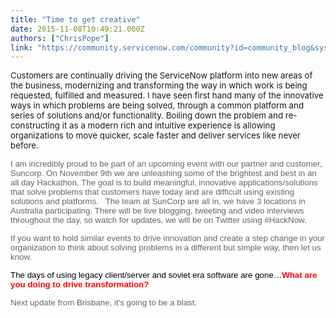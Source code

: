 ```yaml
---
title: "Time to get creative"
date: 2015-11-08T10:49:21.000Z
authors: ["ChrisPope"]
link: "https://community.servicenow.com/community?id=community_blog&sys_id=3ccdeea9dbd0dbc01dcaf3231f961941"
---
```

<p><span style="font-weight: inherit; font-style: inherit; font-size: 10pt; font-family: inherit;">Customers are continually driving the ServiceNow platform into new areas of the business, modernizing and transforming the way in which work is being requested, fulfilled and measured. I have seen first hand many of the innovative ways in which problems are being solved, through a common platform and series of solutions and/or functionality. Boiling down the problem and re-constructing it as a modern rich and intuitive experience is allowing organizations to move quicker, scale faster and deliver services like never before.</span></p><p class="p2"></p><p class="p1" style="font-family: arial, sans-serif; color: #666666;"><span style="font-weight: inherit; font-style: inherit; font-size: 10pt; font-family: inherit;">I am incredibly proud to be part of an upcoming event with our partner and customer, Suncorp. On November 9th we are unleashing some of the brightest and best in an all day Hackathon. The goal is to build meaningful, innovative applications/solutions that solve problems that customers have today and are difficult using existing solutions and platforms.   The team at SunCorp are all in, we have 3 locations in Australia participating. There will be live blogging, tweeting and video interviews throughout the day, so watch for updates, we will be on Twitter using #HackNow.</span></p><p class="p2"></p><p class="p1" style="font-family: arial, sans-serif; color: #666666;"><span style="font-weight: inherit; font-style: inherit; font-size: 10pt; font-family: inherit;">If you want to hold similar events to drive innovation and create a step change in your organization to think about solving problems in a different but simple way, then let us know.</span></p><p class="p2"></p><p class="p1" style="font-family: arial, sans-serif; color: #666666;"><span style="font-weight: inherit; font-style: inherit; font-size: 10pt; font-family: inherit; color: #000000;">The days of using legacy client/server and soviet era software are gone…<span style="font-weight: inherit; font-style: inherit; font-size: 13.3333px; font-family: inherit; color: #ff0000;"><strong style="font-style: inherit; font-size: 13.3333px; font-family: inherit;">What are you doing to drive transformation?</strong></span></span></p><p class="p2"></p><p class="p1" style="font-family: arial, sans-serif; color: #666666;"><span style="font-weight: inherit; font-style: inherit; font-size: 10pt; font-family: inherit;">Next update from Brisbane, it's going to be a blast.</span></p>
